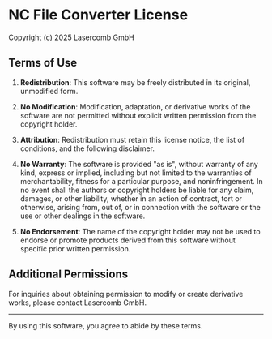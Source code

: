 # NC File Converter License

Copyright (c) 2025 Lasercomb GmbH

## Terms of Use

1. **Redistribution**: This software may be freely distributed in its original, unmodified form.

2. **No Modification**: Modification, adaptation, or derivative works of the software are not permitted without explicit written permission from the copyright holder.

3. **Attribution**: Redistribution must retain this license notice, the list of conditions, and the following disclaimer.

4. **No Warranty**: The software is provided "as is", without warranty of any kind, express or implied, including but not limited to the warranties of merchantability, fitness for a particular purpose, and noninfringement. In no event shall the authors or copyright holders be liable for any claim, damages, or other liability, whether in an action of contract, tort or otherwise, arising from, out of, or in connection with the software or the use or other dealings in the software.

5. **No Endorsement**: The name of the copyright holder may not be used to endorse or promote products derived from this software without specific prior written permission.

## Additional Permissions

For inquiries about obtaining permission to modify or create derivative works, please contact Lasercomb GmbH.

---

By using this software, you agree to abide by these terms.
